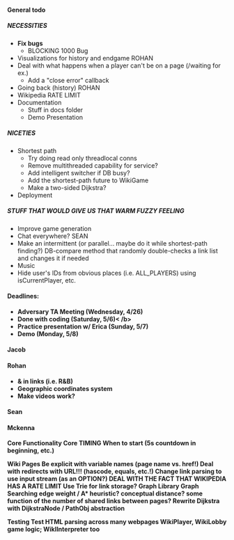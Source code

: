 #### General todo
##### NECESSITIES
- <b>Fix bugs</b>
  - BLOCKING 1000 Bug
- Visualizations for history and endgame ROHAN
- Deal with what happens when a player can't be on a page (/waiting for ex.)
  - Add a "close error" callback
- Going back (history) ROHAN
- Wikipedia RATE LIMIT
- Documentation
  - Stuff in docs folder
  - Demo Presentation
##### NICETIES
- Shortest path
  - Try doing read only threadlocal conns
  - Remove multithreaded capability for service?
  - Add intelligent switcher if DB busy?
  - Add the shortest-path future to WikiGame
  - Make a two-sided Dijkstra?
- Deployment
##### STUFF THAT WOULD GIVE US THAT WARM FUZZY FEELING
- Improve game generation
- Chat everywhere? SEAN
- Make an intermittent (or parallel... maybe do it while shortest-path finding?) DB-compare method that randomly double-checks a link list and changes it if needed
- Music
- Hide user's IDs from obvious places (i.e. ALL_PLAYERS) using isCurrentPlayer, etc.

#### Deadlines:
- <b>Adversary TA Meeting (Wednesday, 4/26)</b>
- <b>Done with coding (Saturday, 5/6)<  /b>
- <b>Practice presentation w/ Erica (Sunday, 5/7)</b>
- <b>Demo (Monday, 5/8)</b>

#### Jacob

#### Rohan
- & in links (i.e. R&B)
- Geographic coordinates system
- Make videos work?

#### Sean

#### Mckenna
Core Functionality
  Core
      TIMING
          When to start (5s countdown in beginning, etc.)

Wiki Pages
    Be explicit with variable names (page name vs. href!)
    Deal with redirects with URL!!! (hascode, equals, etc.!)
    Change link parsing to use input stream (as an OPTION?)
    DEAL WITH THE FACT THAT WIKIPEDIA HAS A RATE LIMIT
    Use Trie for link storage?
    Graph Library
        Graph Searching
             edge weight / A* heuristic?
                conceptual distance?
                some function of the number of shared links between pages?
            Rewrite Dijkstra with DijkstraNode / PathObj abstraction

Testing
    Test HTML parsing across many webpages
WikiPlayer, WikiLobby game logic; WikIInterpreter too
